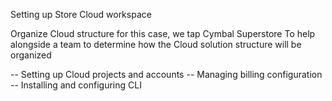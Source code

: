 Setting up Store Cloud workspace

Organize Cloud structure for this case, we tap Cymbal Superstore
To help alongside a team to determine how the Cloud solution structure will be organized

-- Setting up Cloud projects and accounts
-- Managing billing configuration
-- Installing and configuring CLI


